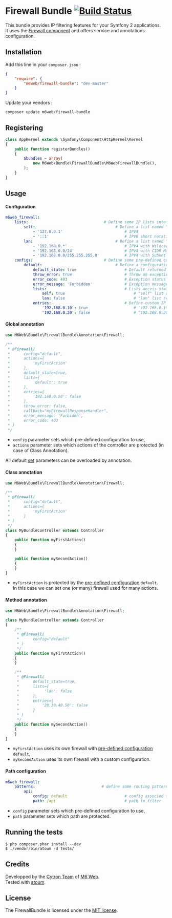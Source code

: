 # Firewall Bundle [![Build Status](https://secure.travis-ci.org/M6Web/FirewallBundle.png)](http://travis-ci.org/M6Web/FirewallBundle)

This bundle provides IP filtering features for your Symfony 2 applications.  
It uses the [Firewall component](https://github.com/M6Web/Firewall) and offers service and annotations configuration.

## Installation

Add this line in your `composer.json` :

```json
{
    "require": {
        "m6web/firewall-bundle": "dev-master"
    }
}
```

Update your vendors :

```
composer update m6web/firewall-bundle
```

## Registering

```php
class AppKernel extends \Symfony\Component\HttpKernel\Kernel
{
    public function registerBundles()
    {
        $bundles = array(
            new M6Web\Bundle\FirewallBundle\M6WebFirewallBundle(),
        );
    }
}
```

## Usage

#### Configuration

```yaml
m6web_firewall:
    lists:             	                   # Define some IP lists into the Firewall Provider
        self: 				                    # Define a list named "self"
            - '127.0.0.1' 			                # IPV4
            - '::1'      	 	        	        # IPV6 short notation
        lan:     			                    # Define a list named "lan"
            - '192.168.0.*' 		                # IPV4 with Wildcard (* = all)
            - '192.168.0.0/24' 		                # IPV4 with CIDR Mask
            - '192.168.0.0/255.255.255.0' 	        # IPV4 with Subnet Mask
    configs: 				               # Define some pre-defined configurations into the Firewall Provider
        default: 				                # Define a configuration named "default"
            default_state: true 		            # Default returned value (default: true)
            throw_error: true 		                # Throw an exception for rejected users (default: true)
            error_code: 403 		                # Exception status code (default: 403)
            error_message: 'Forbidden' 	            # Exception message (default: Forbidden)
            lists: 			                        # Lists access state
                self: true 			                    # "self" list records will be allowed by the firewall
                lan: false 			                    # "lan" list records will be rejected by the firewall
            entries: 			                    # Define custom IP's access state
                '192.168.0.10': true 	                # "192.168.0.10" will be allowed
                '192.168.0.20': false 	                # "192.168.0.20" will be rejected
```

#### Global annotation

```php
use M6Web\Bundle\FirewallBundle\Annotation\Firewall;

/**
 * @Firewall(
 *      config="default",
 *      actions={
 *          'myFirstAction'
 *      },
 *      default_state=true,
 *      lists={
 *          'default': true
 *      },
 *      entries={
 *          '192.168.0.50': false
 *      },
 *      throw_error: false,
 *      callback="myFirewallResponseHandler",
 *      error_message: 'Forbiden',
 *      error_code: 403
 * )
 */
```

* `config` parameter sets which pre-defined configuration to use,  
* `actions` parameter sets which actions of the controller are protected (in case of Class Annotation).

All default [set](#configuration) parameters can be overloaded by annotation.

#### Class annotation

```php
use M6Web\Bundle\FirewallBundle\Annotation\Firewall;

/**
 * @Firewall(
 *      config="default",
 *      actions={
 *          'myFirstAction'
 *      }
 * )
 */
class MyBundleController extends Controller
{
    public function myFirstAction()
    {
    }

    public function mySecondAction()
    {
    }
}
```

* `myFirstAction` is protected by the [pre-defined configuration](#configuration) `default`.  
In this case we can set one (or many) firewall used for many actions.

#### Method annotation

```php
use M6Web\Bundle\FirewallBundle\Annotation\Firewall;

class MyBundleController extends Controller
{
    /**
     * @Firewall(
     *      config="default"
     * )
     */
    public function myFirstAction()
    {
    }

    /**
     * @Firewall(
     *      default_state=true,
     *      lists={
     *           'lan': false
     *      },
     *      entries={
     *          '20.30.40.50': false
     *      }
     * )
     */
    public function mySecondAction()
    {
    }
}
```

* `myFirstAction` uses its own firewall with [pre-defined configuration](#configuration) `default`,
* `mySecondAction` uses its own firewall with a custom configuration.

#### Path configuration

```yaml
m6web_firewall:
    patterns:                             # define some routing pattern to filter
        api:
            config: default                         # config associed to the path
            path: /api                              # path to filter
```

* `config` parameter sets which pre-defined configuration to use,  
* `path` parameter sets which path are protected.

## Running the tests

```
$ php composer.phar install --dev
$ ./vendor/bin/atoum -d Tests/
```

## Credits

Developped by the [Cytron Team](http://cytron.fr/) of [M6 Web](http://tech.m6web.fr/).  
Tested with [atoum](http://atoum.org).

## License

The FirewallBundle is licensed under the [MIT license](LICENSE).
